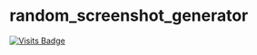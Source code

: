# random_screenshot_generator
[![Visits Badge](https://badges.pufler.dev/visits/mathewsjoyy/random_screenshot_generator)](https://badges.pufler.dev)
